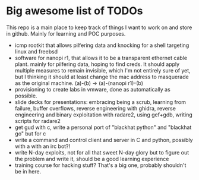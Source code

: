 # Big awesome list of TODOs

This repo is a main place to keep track of things I want to work on and store in github. Mainly for learning and POC purposes.

* icmp rootkit that allows pilfering data and knocking for a shell targeting linux and freebsd
* software for nanopi r1, that allows it to be a transparent ethernet cable plant. mainly for pilfering data, hoping to find creds. It should apply multiple measures to remain invisible, which I'm not entirely sure of yet, but I thinking it should at least change the mac address to masquerade as the original machine. (a)-(b) -> (a)-(nanopi r1)-(b)
* provisioning to create labs in vmware, done as automatically as possible.
* slide decks for presentations: embracing being a scrub, learning from failure, buffer overflows, reverse engineering with ghidra, reverse engineering and binary exploitation with radare2, using gef+gdb, writing scripts for radare2
* get gud with c, write a personal port of "blackhat python" and "blackhat go" but for c
* write a command and control client and server in C and python, possibly with a with an irc bot?! 
* write N-day exploits, not for all that sweet N-day glory but to figure out the problem and write it, should be a good learning experience
* training course for hacking stuff? That's a big one, probably shouldn't be in here.
